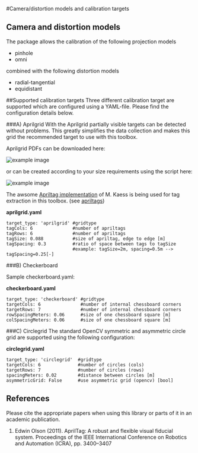 #Camera/distortion models and calibration targets

## Camera and distortion models
The package allows the calibration of the following projection models

* pinhole
* omni

combined with the following distortion models

* radial-tangential
* equidistant



##Supported calibration targets
Three different calibration target are supported which are configured using a YAML-file. Please find the configuration details below.

###A) Aprilgrid
With the Aprilgrid partially visible targets can be detected without problems. This greatly simplifies the data collection and makes this grid the recommended target to use with this toolbox.

Aprilgrid PDFs can be downloaded here:

![example image](https://raw.githubusercontent.com/wiki/schneith/Kalibr-test/images/todo.gif)

or can be created according to your size requirements using the script here:

![example image](https://raw.githubusercontent.com/wiki/schneith/Kalibr-test/images/todo.gif)

The awsome [Apriltag implementation](http://people.csail.mit.edu/kaess/apriltags/) of M. Kaess is being used for tag extraction in this toolbox. (see [apriltags](#olson))

**aprilgrid.yaml**
```
target_type: 'aprilgrid' #gridtype
tagCols: 6               #number of apriltags
tagRows: 6               #number of apriltags
tagSize: 0.088           #size of apriltag, edge to edge [m]
tagSpacing: 0.3          #ratio of space between tags to tagSize
                         #example: tagSize=2m, spacing=0.5m --> tagSpacing=0.25[-]
```

###B) Checkerboard

Sample checkerboard.yaml:

**checkerboard.yaml**
```
target_type: 'checkerboard' #gridtype
targetCols: 6               #number of internal chessboard corners
targetRows: 7               #number of internal chessboard corners
rowSpacingMeters: 0.06      #size of one chessboard square [m]
colSpacingMeters: 0.06      #size of one chessboard square [m]
```

###C) Circlegrid
The standard OpenCV symmetric and asymmetric circle grid are supported using the following configuration:

**circlegrid.yaml**
```
target_type: 'circlegrid'  #gridtype
targetCols: 6              #number of circles (cols)
targetRows: 7              #number of circles (rows)
spacingMeters: 0.02        #distance between circles [m]
asymmetricGrid: False      #use asymmetric grid (opencv) [bool]
```


## References
Please cite the appropriate papers when using this library or parts of it in an academic publication.

1. <a name="olson"></a>Edwin Olson (2011). AprilTag: A robust and flexible visual fiducial system. Proceedings of the IEEE International Conference on Robotics and Automation (ICRA), pp. 3400–3407
